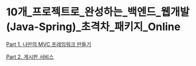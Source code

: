 # 10개_프로젝트로_완성하는_백엔드_웹개발(Java-Spring)_초격차_패키지_Online


[Part 1. 나만의 MVC 프레임워크 만들기](10개_프로젝트로_완성하는_백엔드_웹개발(Java-Spring)_초격차_패키지_Online/Part1.나만의_MVC_프레임워크_만들기.md)

[Part 2. 게시판 서비스](10개_프로젝트로_완성하는_백엔드_웹개발(Java-Spring)_초격차_패키지_Online/Part2.게시판_서비스.md)